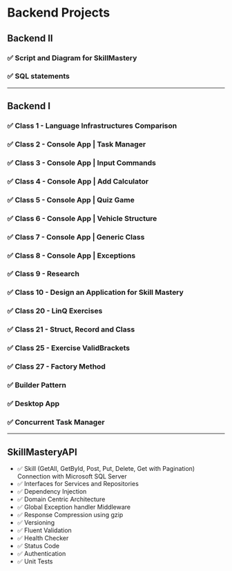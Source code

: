 # Backend Projects

## Backend II

### ✅ Script and Diagram for SkillMastery

### ✅ SQL statements

___
## Backend I

### ✅ Class 1 - Language Infrastructures Comparison

### ✅ Class 2 - Console App | Task Manager

### ✅ Class 3 - Console App | Input Commands

### ✅ Class 4 - Console App | Add Calculator

### ✅ Class 5 - Console App | Quiz Game

### ✅ Class 6 - Console App | Vehicle Structure

### ✅ Class 7 - Console App | Generic Class

### ✅ Class 8 - Console App | Exceptions

### ✅ Class 9 - Research

### ✅ Class 10 - Design an Application for Skill Mastery

### ✅ Class 20 - LinQ Exercises

### ✅ Class 21 - Struct, Record and Class

### ✅ Class 25 - Exercise ValidBrackets

### ✅ Class 27 - Factory Method

### ✅ Builder Pattern

### ✅ Desktop App

### ✅ Concurrent Task Manager

---

## SkillMasteryAPI

- ✅ Skill (GetAll, GetById, Post, Put, Delete, Get with Pagination) Connection with Microsoft SQL Server
- ✅ Interfaces for Services and Repositories
- ✅ Dependency Injection
- ✅ Domain Centric Architecture
- ✅ Global Exception handler Middleware
- ✅ Response Compression using gzip
- ✅ Versioning
- ✅ Fluent Validation
- ✅ Health Checker
- ✅ Status Code
- ✅ Authentication
- ✅ Unit Tests
